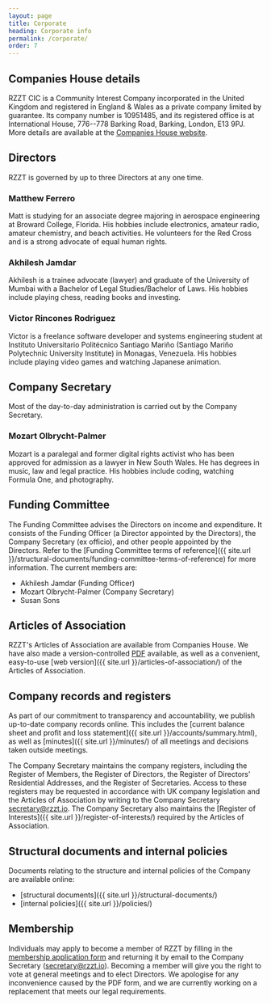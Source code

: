 ```yaml
---
layout: page
title: Corporate
heading: Corporate info
permalink: /corporate/
order: 7
---
```


## Companies House details

RZZT CIC is a Community Interest Company incorporated in the United Kingdom and registered in England & Wales as a private company limited by guarantee. Its company number is 10951485, and its registered office is at International House, 776--778 Barking Road, Barking, London, E13 9PJ. More details are available at the [Companies House website](https://beta.companieshouse.gov.uk/company/10951485).

## Directors

RZZT is governed by up to three Directors at any one time.

### Matthew Ferrero

Matt is studying for an associate degree majoring in aerospace engineering at Broward College, Florida. His hobbies include electronics, amateur radio, amateur chemistry, and beach activities. He volunteers for the Red Cross and is a strong advocate of equal human rights.

### Akhilesh Jamdar

Akhilesh is a trainee advocate (lawyer) and graduate of the University of Mumbai with a Bachelor of Legal Studies/Bachelor of Laws. His hobbies include playing chess, reading books and investing.

### Victor Rincones Rodriguez

Victor is a freelance software developer and systems engineering student at Instituto Universitario Politécnico Santiago Mariño (Santiago Mariño Polytechnic University Institute) in Monagas, Venezuela. His hobbies include playing video games and watching Japanese animation.

## Company Secretary

Most of the day-to-day administration is carried out by the Company Secretary.

### Mozart Olbrycht-Palmer

Mozart is a paralegal and former digital rights activist who has been approved for admission as a lawyer in New South Wales. He has degrees in music, law and legal practice. His hobbies include coding, watching Formula One, and photography.

## Funding Committee

The Funding Committee advises the Directors on income and expenditure. It consists of the Funding Officer (a Director appointed by the Directors), the Company Secretary (ex officio), and other people appointed by the Directors. Refer to the [Funding Committee terms of reference]({{ site.url }}/structural-documents/funding-committee-terms-of-reference) for more information. The current members are:

- Akhilesh Jamdar (Funding Officer)
- Mozart Olbrycht-Palmer (Company Secretary)
- Susan Sons

## Articles of Association

RZZT's Articles of Association are available from Companies House. We have also made a version-controlled [PDF](https://github.com/RZZT/Company-Documents/blob/master/Constitution/Articles-of-Association.pdf) available, as well as a convenient, easy-to-use [web version]({{ site.url }}/articles-of-association/) of the Articles of Association.

## Company records and registers

As part of our commitment to transparency and accountability, we publish up-to-date company records online. This includes the [current balance sheet and profit and loss statement]({{ site.url }}/accounts/summary.html), as well as [minutes]({{ site.url }}/minutes/) of all meetings and decisions taken outside meetings.

The Company Secretary maintains the company registers, including the Register of Members, the Register of Directors, the Register of Directors' Residential Addresses, and the Register of Secretaries. Access to these registers may be requested in accordance with UK company legislation and the Articles of Association by writing to the Company Secretary [secretary@rzzt.io](mailto:secretary@rzzt.io). The Company Secretary also maintains the [Register of Interests]({{ site.url }}/register-of-interests/) required by the Articles of Association.

## Structural documents and internal policies

Documents relating to the structure and internal policies of the Company are available online:

- [structural documents]({{ site.url }}/structural-documents/)
- [internal policies]({{ site.url }}/policies/)

## Membership

Individuals may apply to become a member of RZZT by filling in the [membership application form](https://github.com/RZZT/Company-Documents/blob/master/Membership%20application/Membership-Application.pdf) and returning it by email to the Company Secretary ([secretary@rzzt.io](mailto:secretary@rzzt.io)). Becoming a member will give you the right to vote at general meetings and to elect Directors. We apologise for any inconvenience caused by the PDF form, and we are currently working on a replacement that meets our legal requirements.
